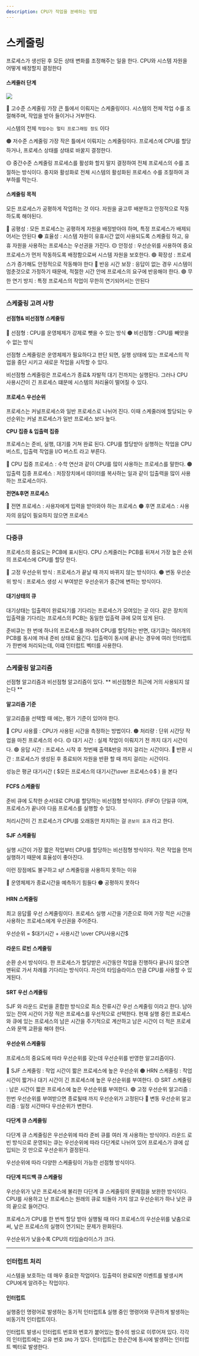 ```yaml
---
description: CPU가 작업을 분배하는 방법
---
```


# 스케줄링

프로세스가 생선된 후 모든 상태 변화를 조정해주는 일을 한다. CPU와 시스템 자원을 어떻게 배정할지 결정한다

#### 스케줄러 단계

![](https://velog.velcdn.com/images/junny8643/post/4d5d5f9d-cf0f-4840-853a-a9688e7caa62/image.png)

🔴 고수준 스케줄링 가장 큰 틀에서 이뤄지는 스케줄링이다. 시스템의 전체 작업 수를 조절해주며, 작업을 받아 들이거나 거부한다.

시스템의 전체 `작업수는 멀티 프로그래밍 정도` 이다

🟠 저수준 스케줄링 가장 작은 틀에서 이뤄지는 스케줄링이다. 프로세스에 CPU를 할당하거나, 프로세스 상태를 상태로 바꿀지 결정한다.

🟡 중간수준 스케줄링 프로세스를 활성화 할지 말지 결정하여 전체 프로세스의 수를 조절하는 방식이다. 중지와 활성화로 전체 시스템의 활성화된 프로세스 수를 조절하여 과부하를 막는다.

#### 스케줄링 목적

모든 프로세스가 공평하게 작업하는 것 이다. 자원을 골고루 배분하고 안정적으로 작동하도록 해야된다.

🔴 공평성 : 모든 프로세스는 공평하게 자원을 배정받아야 하며, 특정 프로세스가 배제되어서는 안된다 🟠 효율성 : 시스템 자원이 유휴시간 없이 사용되도록 스케줄링 하고, 유휴 자원을 사용하는 프로세스는 우선권을 가진다. 🟡 안정성 : 우선순위를 사용하여 중요 프로세스가 먼저 작동하도록 배정함으로써 시스템 자원을 보호한다. 🟢 확장성 : 프로세스가 증가해도 안정적으로 작동해야 한다 🔵 반응 시간 보장 : 응답이 없는 경우 시스템이 멈춘것으로 가정하기 때문에, 적절한 시간 안에 프로세스의 요구에 반응해야 한다. 🟣 무한 연기 방지 : 특정 프로세스의 작업이 무한히 연기되어서는 안된다

***

### 스케줄링 고려 사항

#### 선점형& 비선점형 스케줄링

🔴 선점형 : CPU를 운영체제가 강제로 뺏을 수 있는 방식 🟠 비선점형 : CPU를 빼앗을 수 없는 방식

선점형 스케줄링은 운영체제가 필요하다고 판단 되면, 실행 상태에 있는 프로세스의 작업을 중단 시키고 새로운 작업을 시작할 수 있다.

비선점형 스케줄링은 프로세스가 종료& 자발적 대기 전까지는 실행된다. 그러나 CPU 사용시간이 긴 프로세스 떄문에 시스템의 처리율이 떨어질 수 있다.

#### 프로세스 우선순위

프로세스는 커널프로세스와 일반 프로세스로 나뉘어 진다. 이때 스케줄러에 할당되는 우선순위는 커널 프로세스가 일반 프로세스 보다 높다.

**CPU 집중 & 입출력 집중**

프로세스는 준비, 실행, 대기를 거쳐 완료 된다. CPU를 할당받아 실행하는 작업을 CPU 버스트, 입출력 작업을 I/O 버스트 라고 부른다.

🔴 CPU 집중 프로세스 : 수학 연산과 같이 CPU를 많이 사용하는 프로세스를 말한다. 🟠 입출력 집중 프로세스 : 저장장치에서 데이터를 복사하는 일과 같이 입출력을 많이 사용하는 프로세스이다.

**전면&후면 프로세스**

🔴 전면 프로세스 : 사용자에게 입력을 받아와야 하는 프로세스 🟠 후면 프로세스 : 사용자의 응답이 필요하지 않으면 프로세스

***

### 다중큐

프로세스의 중요도는 PCB에 표시된다. CPU 스케줄러는 PCB를 뒤져서 가장 높은 순위의 프로세스에 CPU를 할당 한다.

🔴 고정 우선순위 방식 : 프로세스가 끝날 때 까지 바뀌지 않는 방식이다. 🟠 변동 우선순위 방식 : 프로세스 생성 시 부여받은 우선순위가 중간에 변하는 방식이다.

#### 대기상태의 큐

대기상태는 입출력이 완료되기를 기다리는 프로세스가 모여있는 곳 이다. 같은 장치의 입출력을 기다리는 프로세스의 PCB는 동일한 입출력 큐에 모여 있게 된다.

준비큐는 한 번에 하나의 프로세스를 꺼내어 CPU를 할당하는 반면, 대기큐는 여러개의 PCB를 동시에 꺼내 준비 상태로 옮긴다. 입출력이 동시에 끝나는 경우에 여러 인터럽트가 한번에 처리되는데, 이떄 인터럽트 벡터를 사용한다.

***

### 스케줄링 알고리즘

선점형 알고리즘과 비선점형 알고리즘이 있다. \*\* 비선점형은 최근에 거의 사용되지 않는다 \*\*

#### 알고리즘 기준

알고리즘을 선택할 때 에는, 평가 기준이 있어야 한다.

🔴 CPU 사용률 : CPU가 사용된 시간을 측정하는 방법이다. 🟠 처리량 : 단위 시간당 작업을 마친 프로세스의 수다. 🟡 대기 시간 : 실제 작업이 이뤄지기 전 까지 대기 시간이다. 🟢 응답 시간 : 프로세스 시작 후 첫번째 출력&반응 까지 걸리는 시간이다. 🔵 반환 시간 : 프로세스가 생성된 후 종료되어 자원을 반환 할 때 까지 걸리는 시간이다.

성능은 평균 대기시간 ( $모든 프로세스의 대기시간\over 프로세스수$ ) 을 본다

#### FCFS 스케줄링

준비 큐에 도착한 순서대로 CPU를 할당하는 비선점형 방식이다. (FIFO) 단일큐 이며, 프로세스가 끝나야 다음 프로세스를 실행할 수 있다.

처리시간이 긴 프로세스가 CPU를 오래동안 차지하는 걸 `콘보이 효과` 라고 한다.

#### SJF 스케줄링

실행 시간이 가장 짧은 작업부터 CPU를 할당하는 비선점형 방식이다. 작은 작업을 먼저 실행하기 때문에 효율성이 좋아진다.

이런 장점에도 불구하고 sjf 스케줄링을 사용하지 못하는 이유

🔴 운영체제가 종료시간을 예측하기 힘들다 🟠 공평하지 못하다

#### HRN 스케줄링

최고 응답률 우선 스케줄링이다. 프로세스 실행 시간을 기준으로 하여 가장 적은 시간을 사용하는 프로세스에게 우선권을 주어준다.

우선순위 = $대기시간 + 사용시간 \over CPU사용시간$

#### 라운드 로빈 스케줄링

순환 순서 방식이다. 한 프로세스가 할당받은 시간동안 작업을 진행하다 끝나지 않으면 맨뒤로 가서 차례를 기다리는 방식이다. 자신의 타임슬라이스 만큼 CPU를 사용할 수 있게된다.

#### SRT 우선 스케줄링

SJF 와 라운드 로빈을 혼합한 방식으로 최소 잔류시간 우선 스케줄링 이라고 한다. 남아있는 잔여 시간이 가장 적은 프로세스를 우선적으로 선택한다. 현재 실행 중인 프로세스와 큐에 있는 프로세스의 남은 시간을 주기적으로 계산하고 남은 시간이 더 적은 프로세스와 문맥 교환을 해야 한다.

#### 우선순위 스케줄링

프로세스의 중요도에 따라 우선순위를 갖는데 우선순위를 반영한 알고리즘이다.

🔴 SJF 스케줄링 : 작업 시간이 짧은 프로세스에 높은 우선순위 🟠 HRN 스케줄링 : 작업 시간이 짧거나 대기 시간이 긴 프로세스에 높은 우선순위를 부여한다. 🟡 SRT 스케줄링 : 남은 시간이 짧은 프로세스에 높은 우선순위를 부여한다. 🟢 고정 우선순위 알고리즘 : 한번 우선순위를 부여받으면 종료될때 까지 우선순위가 고정된다 🔵 변동 우선순위 알고리즘 : 일정 시간마다 우선순위가 변한다.

#### 다단계 큐 스케줄링

다단계 큐 스케줄링은 우선순위에 따라 준비 큐를 여러 개 사용하는 방식이다. 라운드 로빈 방식으로 운영되는 큐는 우선순위에 따라 다단계로 나뉘어 있어 프로세스가 큐에 삽입되는 것 만으로 우선순위가 결정된다.

우선순위에 따라 다양한 스케줄링이 가능한 선점형 방식이다.

#### 다단계 피드백 큐 스케줄링

우선순위가 낮은 프로세스에 불리한 다단계 큐 스케줄링의 문제점을 보완한 방식이다. CPU를 사용하고 난 프로세스는 원래의 큐로 되돌아 가지 않고 우선순위가 하나 낮은 큐의 끝으로 들어간다.

프로세스가 CPU를 한 번씩 할당 받아 실행될 때 마다 프로세스의 우선순위를 낮춤으로써, 낲은 프로세스의 실행이 연기되는 문제가 완화된다.

우선순위가 낮을수록 CPU의 타임슬라이스가 크다.

***

### 인터럽트 처리

시스템을 보호하는 데 매우 중요한 작업이다. 입출력이 완료되면 이벤트를 발생시켜 CPU에게 알려주는 작업이다.

#### 인터럽트

실행중인 명령어로 발생하는 동기적 인터럽트& 실행 중인 명령어와 무관하게 발생하는 비동기적 인터럽트이다.

인터럽트 발생시 인터럽트 번호와 번호가 붙어있는 함수의 쌍으로 이루어져 있다. 각각의 인터럽트에는 고유 번호 `IRQ` 가 있다. 인터럽트는 한순간에 동시에 발생하는 인터럽트 벡터로 발생한다.
